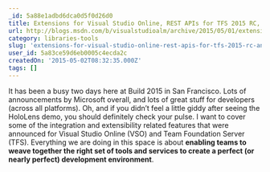 ```yaml
---
_id: 5a88e1adbd6dca0d5f0d26d0
title: Extensions for Visual Studio Online, REST APIs for TFS 2015 RC, and more from Build 2015
url: http://blogs.msdn.com/b/visualstudioalm/archive/2015/05/01/extensions-for-visual-studio-online-rest-apis-for-tfs-2015-rc-and-more-from-build-2015.aspx
category: libraries-tools
slug: 'extensions-for-visual-studio-online-rest-apis-for-tfs-2015-rc-and-more-from-build-2015'
user_id: 5a83ce59d6eb0005c4ecda2c
createdOn: '2015-05-02T08:32:35.000Z'
tags: []
---
```


It has been a busy two days here at Build 2015 in San Francisco. Lots of announcements by Microsoft overall, and lots of great stuff for developers (across all platforms). Oh, and if you didn’t feel a little giddy after seeing the HoloLens demo, you should definitely check your pulse. I want to cover some of the integration and extensibility related features that were announced for Visual Studio Online (VSO) and Team Foundation Server (TFS). Everything we are doing in this space is about <strong>enabling teams to weave together the right set of tools and services to create a perfect (or nearly perfect) development environment</strong>.
